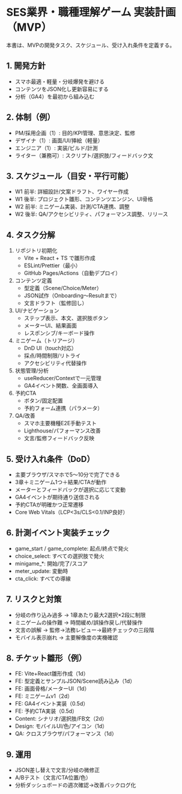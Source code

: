 # SES業界・職種理解ゲーム 実装計画（MVP）

本書は、MVPの開発タスク、スケジュール、受け入れ条件を定義する。

## 1. 開発方針
- スマホ最適・軽量・分岐爆発を避ける
- コンテンツをJSON化し更新容易にする
- 分析（GA4）を最初から組み込む

## 2. 体制（例）
- PM/採用企画（1）: 目的/KPI管理、意思決定、監修
- デザイナ（1）: 画面/UI/挿絵（軽量）
- エンジニア（1）: 実装/ビルド/計測
- ライター（兼務可）: スクリプト/選択肢/フィードバック文

## 3. スケジュール（目安・平行可能）
- W1 前半: 詳細設計/文案ドラフト、ワイヤー作成
- W1 後半: プロジェクト雛形、コンテンツエンジン、UI骨格
- W2 前半: ミニゲーム実装、計測/CTA連携、調整
- W2 後半: QA/アクセシビリティ、パフォーマンス調整、リリース

## 4. タスク分解
1) リポジトリ初期化
   - Vite + React + TS で雛形作成
   - ESLint/Prettier（最小）
   - GitHub Pages/Actions（自動デプロイ）
2) コンテンツ定義
   - 型定義（Scene/Choice/Meter）
   - JSON試作（Onboarding〜Resultまで）
   - 文言ドラフト（監修回し）
3) UI/ナビゲーション
   - ステップ表示、本文、選択肢ボタン
   - メーターUI、結果画面
   - レスポンシブ/キーボード操作
4) ミニゲーム（トリアージ）
   - DnD UI（touch対応）
   - 採点/時間制限/リトライ
   - アクセシビリティ代替操作
5) 状態管理/分析
   - useReducer/Contextで一元管理
   - GA4イベント関数、全画面導入
6) 予約CTA
   - ボタン/固定配置
   - 予約フォーム連携（パラメータ）
7) QA/改善
   - スマホ主要機種E2E手動テスト
   - Lighthouse/パフォーマンス改善
   - 文言/監修フィードバック反映

## 5. 受け入れ条件（DoD）
- 主要ブラウザ/スマホで5〜10分で完了できる
- 3章＋ミニゲーム1つ＋結果/CTAが動作
- メーターとフィードバックが選択に応じて変動
- GA4イベントが期待通り送信される
- 予約CTAが明確かつ正常遷移
- Core Web Vitals（LCP<3s/CLS<0.1/INP良好）

## 6. 計測イベント実装チェック
- game_start / game_complete: 起点/終点で発火
- choice_select: すべての選択肢で発火
- minigame_*: 開始/完了/スコア
- meter_update: 変動時
- cta_click: すべての導線

## 7. リスクと対策
- 分岐の作り込み過多 → 1章あたり最大2選択×2段に制限
- ミニゲームの操作難 → 時間緩め/誤操作戻し/代替操作
- 文言の誤解 → 監修→法務レビュー→最終チェックの三段階
- モバイル表示崩れ → 主要解像度の実機確認

## 8. チケット雛形（例）
- FE: Vite+React雛形作成（1d）
- FE: 型定義とサンプルJSON/Scene読み込み（1d）
- FE: 画面骨格/メーターUI（1d）
- FE: ミニゲームv1（2d）
- FE: GA4イベント実装（0.5d）
- FE: 予約CTA実装（0.5d）
- Content: シナリオ/選択肢/FB文（2d）
- Design: モバイルUI/色/アイコン（1d）
- QA: クロスブラウザ/パフォーマンス（1d）

## 9. 運用
- JSON差し替えで文言/分岐の微修正
- A/Bテスト（文言/CTA位置/色）
- 分析ダッシュボードの週次確認→改善バックログ化

